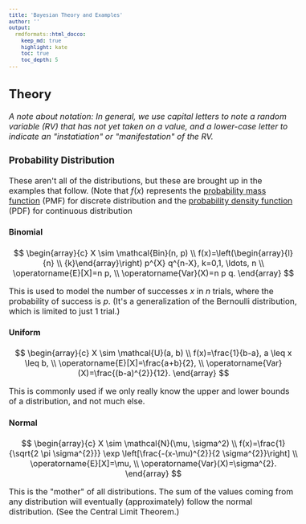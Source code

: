 ```yaml
---
title: 'Bayesian Theory and Examples'
author: ''
output:
  rmdformats::html_docco:
    keep_md: true
    highlight: kate
    toc: true
    toc_depth: 5
---
```






<style type="text/css">
body, td {
  font-size: 16px;
}
code.r {
  font-size: 12px;
}
pre {
  font-size: 12px;
}
ref {
  font-style: italic;
}
hide {
  display: none;
}
img.image-thumb {
    max-width: 100%;
}
</style>

## Theory

<i>
A note about notation: In general, we use capital letters to note a random variable (RV)
that has not yet taken on a value, and a lower-case letter to indicate an
"instatiation" or "manifestation" of the RV.
</i>


### Probability Distribution

These aren't all of the distributions, but these are brought up
in the examples that follow. (Note that $f(x)$ represents the [probability mass function](https://en.wikipedia.org/wiki/Probability_mass_function) (PMF)
for discrete distribution and the [probability density function](https://en.wikipedia.org/wiki/Probability_density_function) (PDF) for continuous
distribution

#### Binomial

$$
\begin{array}{c}
X \sim \mathcal{Bin}(n, p) \\
f(x)=\left(\begin{array}{l}{n} \\ 
{k}\end{array}\right) p^{X} q^{n-X}, k=0,1, \ldots, n \\
\operatorname{E}[X]=n p, \\
\operatorname{Var}(X)=n p q.
\end{array}
$$

This is used to model the number of successes $x$ in $n$ trials, 
where the probability of success is $p$. (It's a generalization of the Bernoulli distribution, which is limited to just 1 trial.)

#### Uniform

$$
\begin{array}{c}
X \sim \mathcal{U}(a, b) \\
f(x)=\frac{1}{b-a}, a \leq x \leq b, \\
\operatorname{E}[X]=\frac{a+b}{2}, \\
\operatorname{Var}(X)=\frac{(b-a)^{2}}{12}.
\end{array}
$$

This is commonly used if we only really know the upper and lower bounds of a distribution, and not much else.

#### Normal

$$
\begin{array}{c}
X \sim \mathcal{N}(\mu, \sigma^2) \\
f(x)=\frac{1}{\sqrt{2 \pi \sigma^{2}}} \exp \left[\frac{-(x-\mu)^{2}}{2 \sigma^{2}}\right] \\
\operatorname{E}[X]=\mu, \\
\operatorname{Var}(X)=\sigma^{2}.
\end{array}
$$

This is the "mother" of all distributions.
The sum of the values coming from any distribution will eventually 
(approximately) follow the normal distribution.
(See the Central Limit Theorem.)

<hide>
#### Gamma

$$
\begin{array}{c}
X \sim \mathcal{Ga}(\alpha, \beta) \\
f(x)=\frac{\beta^{\alpha} x^{\alpha-1} e^{-\beta x}}{\Gamma(\alpha)}, x \geq 0 \\
\operatorname{E}[X]=\frac{\alpha}{\beta}, \\
\operatorname{Var}(X)=\frac{\alpha}{\beta^{2}}.
\end{array}
$$

Note that $\Gamma(\alpha) = \int_{0}^{\infty} t^{\alpha-1} e^{-t} dt.$

The Gamma distribution is a generalization of two other well-known distributions---the exponential and chi-squared distributions (which themeselves
draw upon attributes of other distributions). It shows up in a couple of conjugate pairs (to be discussed).
</i>

#### Beta

$$
\begin{array}{c}
X \sim \mathcal{Be}(\alpha, \beta) \\
f(x)=\frac{1}{\operatorname{B}(\alpha,\beta)} x^{\alpha - 1} (1-x)^{\beta-1}, 0 \leq x \leq 1, \alpha, \beta > 0. \\
\operatorname{E}[X]= \frac{\alpha}{\alpha + \beta}, \\
\operatorname{Var}(X)=\frac{\alpha\beta}{(\alpha+\beta)^2(\alpha+\beta+1)}
\end{array}
$$

Note that $\operatorname{B}(\alpha,\beta) = \frac{\Gamma(\alpha) \Gamma(\beta)}{\Gamma(\alpha + \beta)}$ and that $\Gamma(\alpha) = \int_{0}^{\infty} t^{\alpha-1} e^{-t} dt.$

The Beta distribution is a generalization of the Gamma distribution, which
is itself a generalization of two other well-known distributions---the exponential and chi-squared distributions (which themeselves
draw upon attributes of other distributions).
The Beta probably the best distribution for modeling other distributions.

### Bayes' Theorem

<ref>
"Bayesian probability is an interpretation of the concept of probability, in which ... probability is interpreted ... as quantification of a personal belief." [^1]
</ref>

$$
\begin{array}{ccc}
\text{ Posterior Probability } & = & \frac{(\text{ Likelihood })(\text{ Prior Probability })}{\text{ Marginal Likelihood } } \\
P(H|E) & = & \frac{P(E|H) P(H)}{P(E)}
\end{array}
$$

<i>
Note the notation: We use $H$ to indicate "hypothesis" and $E$ to indicate evidence. Sometimes evidence is also referred to as "data" ($D$) in the literature.
</i>

Also, note that the Bayes' formula is really just a different way of stating the
conditional probability of events. (i.e. The probability of $A$ given $B$ is $P(A|B) = \frac{P(B|A) P(B)}{P(A)}$.)

Regarding the components of Bayes' formula: 

+ The prior $P(H)$ is the probability of $H$ before observing the data. Referring back to the definition of Bayes probability, it is the "personal" component. It is "elicited" by the person observing the data/performing the experiment, and its reliability is dependent on the knowledge of this person.

+ The likelihood $P(E|H)$ is the evidence about $H$ provided by the data.

+ The marginal $P(E)$ (i.e. the "normalizing constant") is the probability of the observing the data, accounting for all possibile hypotheses. It is usually what causes difficulty in calculations. We can avoid
difficulty in calculations if our problem can be modeled with conjugate pairs
(to be discussed). Also, note that the marginal may also be referred to as the
 predictive prior. A more in-depth discussion of this discussion would clarify
 why this is.

+ The posterior $P(H|E)$ is the probability that $H$ is true after the data is considered.

### Bayesian vs. Frequentist/Classical [^2]

<ref>
"Disagreements are in the nature of (1) model parameters and (2) use of conditioning:
</ref>

+ <ref>Frequentists: (1) Parameters are <b>fixed numbers</b>. (2) Inference involves <b>optimization.</b></ref>

+ <ref>Bayesians: Parameters are <b>random variables</b>. (2) Inference involves <b>integration</b>."</ref>

(See the Beta-Binomial example below.)

### Conjugacy

<ref>
"Conjugacy occurs when the posterior distribution is in the same family of probability density functions as the prior belief, but with new parameter values, which have been updated to reflect what we have learned from the data." [^3]
</ref>

#### Beta-Binomial

<ref>
"Suppose we perform an experiment and estimate that the data comes from a binomial distribution $\mathcal{Bin}(n, p)$ with <b>known</b> $n$ (number of trials) and <b>unknown</b> $p$ (probability). (This is the likelihood.)
Let's say that we have a prior belief that $p$ can be modeled with the Beta distribution $\mathcal{Be}(\alpha, \beta)$ (with $\alpha, \beta$ that we choose, presumably with our "expertise"). (This is the prior.)
In the experiment we observed $x$ successes in $n$ trials. Then Bayes' rule implies that our new belief about the probability density of $p$---the posterior distribution, of $p | x$---is also the Beta distribution, with "updated" parameters." [^3]
</ref>

$$
\begin{array}{c}
p | x \sim \mathcal{Be}(\alpha + x, \beta + n - x).
\end{array}
$$

We can formalize this problem set-up as follows.

$$
\begin{array}{rclcl}
\text{ Likelihood } & : & x | p & \sim & \mathcal{Bin}(n, p) \\
\text{ Prior } & : & p & \sim & \mathcal{Be}(\alpha, \beta) \\
\text{ Posterior } & : & p | x & \sim & \mathcal{Be}(\alpha + x, \beta + n - x)
\end{array}
$$

<i>
Note that it is common to "simplify" notation, e.g. $P(p|x)$ is express simply as $p|x$.
</i>

The posterior mean reflects an "update" to the prior mean 
given $x$ and $n$.

$$
\begin{array}{rcl}
\operatorname{E}[X] & \rightarrow & \operatorname{E}[p|X] \\
\frac{\alpha}{\alpha + \beta} & \rightarrow & \frac{\alpha + x}{\alpha + \beta + n}.
\end{array}
$$

##### Example

We want to estimate the probability $p$ that a coin falls heads up. After $n = 10$ flips, we observe $X = 0$ heads.
we can model the likelihood as a $\mathcal{Bin}(n = 10, p)$ (where $p$ is unknown).
A "flat" prior for this kind of experiment is a $\mathcal{U}(0, 1)$ distribution, which happens to be equivalent to $\mathcal{Be}(1, 1)$.
What does the Beta-Binomial conjugate pair lead us to conclude about $p$?

Using $\alpha=1, \beta=1$ for our prior distribution, the posterior probability is  $\mathcal{Be}(1 + (0), 1 + (10) - (0)) = \mathcal{Be}(1, 11)$. Then the posterior mean (i.e. average or expectation) is $\hat{p} = \frac{(1)}{(1)+(11)} = \frac{1}{12}$ (because the expectation of the $\mathcal{Be}$ distribution is $\operatorname{E}[X] = \frac{\alpha}{\alpha+\beta}$.) Note that 

If we had taken the Frequentist approach (which does not incorporate priors), then
we would have concluded that $\hat{p} = \frac{X}{n} = \frac{0}{10} = 0$.

Note that the Bayes estimation of the posterior mean would be much closer to $p = 0.5$ if we had used a stronger prior (which is more realistic for something like
coin flips, where it is physically very difficult to create a "rigged" coin). For example, if we had used the prior $\mathcal{Be}(1000, 1000)$, then our posterior estimate of the mean
would have been $\hat{p} = \frac{(10000)}{(10000) + (11)} \approx 0.5$.

#### Normal-Normal

For the Normal-Normal conjugate pair, we assume that the data comes 
from a normal distribution with <b>known</b> variance $\sigma^2$ and <b>unknown</b> mean $\mu$, which we want to estimate. Also, we must "elicit"
value for mean $\mu_0$ and variance $\sigma_0^2$ for the prior distribution (which is
itself normal). (This is like how we choose $\alpha$ and $\beta$ for the prior for the Beta-Binomial conjugate pair.)

$$
\begin{array}{rclcl}
\text{ Likelihood } & : & x | \mu & \sim & \mathcal{N}(\mu, \sigma^2) \\
\text{ Prior } & : & \mu & \sim & \mathcal{N}(\mu_0, \sigma_0^2) \\
\text{ Posterior } & : & \mu | x & \sim & \mathcal{N}(\frac{\mu_0 \sigma^2 + n x \sigma_0^2}{\sigma^2 + n \sigma_0^2}, \frac{\sigma^2 \sigma_0^2}{\sigma^2 + n \sigma_0^2})
\end{array}
$$

If you look closely, you'll see that the posterior mean $\mu$ is actually
a weighted average of the prior mean $\mu_0$ and the observed mean $\frac{x}{n}$.

##### Example

Joe models his IQ as $X \sim \mathcal{N}(\mu, 80)$.
The distribution of IQs of students at Joe's university is
$\mathcal{N}(110, 120)$.
Joe takes a single IQ test and scores $98$.


$$
\begin{array}{rclcl}
\text{ Likelihood } & : & x | \mu & \sim & \mathcal{N}(\mu, 80) \\
\text{ Prior } & : & \mu & \sim & \mathcal{N}(110, 120) \\
\text{ Posterior } & : & \mu | x & \sim & \mathcal{N}(\frac{(110) (80) + (1) (98) (120)}{(80) + (1) (120)}, \frac{(80) (120)}{(80 + (1) (120)}) \approx \mathcal{N}(102.8, 48)
\end{array}
$$

### General Bayes Computation

So we have seen how posterior distributions for parameters can be generated via conjugacy.
Unfortunately, very few settings can be modeled "well" with 
conjugate pairs--which are nice because they have analytical, closed form solutions. 
Probably the first "computational" approach to try is a grid approximation. 
(In fact, this approach is useful for verifying closed-form problems.)
However, this approach tends to be too simplistic and is usually not very "useful". 
The most popular computation approach--and one that is used a lot in practice--is MCMC.
This is where "specialized" Bayesian software (e.g. OpenBUGS, JAGS, Stan) come into
play. However, these are not "native" to `R`. (There are `R` packages that
"wrap" the functionality of these software, but I wouldn't consider this "native".)

If you want to be as sophisticated
as possible without stepping outside of the realm or `R`, then the technique
to go with is is Laplace approximation, which is also known as quadratic approximation.
By providing a means to approximate parameters for a "typical" linear regression,
Laplace approximation can be used as the "engine" for "Bayesian linear regression".


#### Laplace Approximation [^4]

<ref>
"I’ll demonstrate the use of quadratic approximation with a model for an individual team’s score differential. The first step is to gather the score differential for each team in each season...
for NFL seasons from 2009 to 2017.
</ref>



```r
# Load the tidyverse
# install.packages("tidyverse")
library(tidyverse)

# Use the nflWAR package to get summaries of team performances for each season,
# first install devtools if you don't have then install nflWAR:
# install.packages("devtools")
# devtools::install_github("ryurko/nflWAR")
library(nflWAR)

# Use the get_season_summary() function to create a dataset that has a row
# for team-season with a column for their score differential from 2009 to 2017:
team_summary_df <- get_season_summary(2009:2017)
```

<ref>
Before going into the regression example with a predictor, it’s worthwhile to first demonstrate quadratic approximation by just modeling the score differential with a Gaussian.
</ref>


```r
# Create a histogram displaying the score differential distribution using
# the the density instead so it's consistent for later: (also why I'm assigning
# it to a variable name, so we can add our approximated posterior layer later)
score_diff_hist <- team_summary_df %>%
  ggplot(aes(x = Total_Score_Diff)) +
  geom_histogram(aes(y = ..density..), bins = 20) + theme_bw() + 
  scale_x_continuous(limits = c(-300, 300)) +
  # Always label:
  labs(x = "Score differential", y = "Density",
       title = "Distribution of individual team score differential in each season from 2009-17 ",
       caption = "Data accessed with nflscrapR") +
  # Just some cosmetic settings: (really should do a custom theme at the 
  # beginning instead of repeating this)
  theme(axis.text = element_text(size = 10),
        axis.title = element_text(size = 12),
        plot.title = element_text(size = 14))

# Display the plot
score_diff_hist
```

<img src="examples_files/figure-html/unnamed-chunk-2-1.png" style="display: block; margin: auto;" />

<ref>
"From this histogram we have support for using a Gaussian, since it’s roughly symmetric and unimodal.<br/><br/>
We assume then that the general model for an observed score differential $S_i$, where $i = 1, \dots, 288$
is the index for an observed team-season score differential, follows a Gaussian distribution:
</ref>

$$
\begin{array}{c}
S_i \sim \mathcal{N}(\mu, \sigma^2)
\end{array}
$$

<ref>
"Because we’re approaching this problem from a Bayesian perspective, we really want to consider an infinite number of possible Guassians based on all of the possible combinations for our parameters $\mu$ and $\sigma$. Of course we’re not going to actually look at every possible value for these parameters, Laplace approximation will accomplish what we need. But, ... we’re interested in the entire posterior distribution - which in this case is a posterior distribution of distributions. So for a full model of score differential, we need priors for both  $\mu$ and $\sigma$.
</ref>

$$
\begin{array}{c}
S_i \sim \mathcal{N}(\mu, \sigma^2) \\
\mu \sim \mathcal{N}(0, 100^2) \\
\sigma \sim \mathcal{U}(0,200)
\end{array}
$$
<ref>
"This is a really naive model, just to demonstrate Laplace approximation. Next we’ll implement the [some] code ... which uses the `optim()` function in R to find the mode of the posterior and also returns the Hessian matrix for the curvature (following the observed information definition above). For ease, we’ll ... [use] the `{mvtnorm}` package for sampling from the approximated posterior. (This sampling isn’t really necessary but it’s good practice to start sampling from the posterior). We’re working with two parameters here, so the resulting posterior approximation is a multivariate Gaussian, hence why we use the `rmvnorm()` function since we’re not only working with each parameter’s mean and variance, but their covariance as well. (In this example the covariance is essentially 0, but that won’t typically be the case).
</ref>


```r
# Function to perform simple Laplace approximation
# @param log_posterior_n Function that returns the log posterior given a vector
# of parameter values and observed data.
# @param init_points Vector of starting values for parameters.
# @param n_samples Number of samples to draw from resulting approximated 
# posterior distribution for then visualizing.
# @param ... Any additional arguments passed to the log_posterior_fun during 
# the optimization.
# @return Samples from approximated posterior distribution.
laplace_approx <- function(log_posterior_fn, init_points, n_samples, ...) {
  
  # Use the optim function with the input starting points and function to
  # evaluate the log posterior to find the mode and curvature with hessian = TRUE
  # (note that using fnscale = -1 means to maximize). We use the ... here to 
  # allow for flexible name of the data in log_posterior_fn:
  fit <- optim(init_points, log_posterior_fn, 
               # Use the same quasi-Newton optimization method as McElreath's
               # map function in his rethinking package:
               method = "BFGS",
               # using fnscale = -1 means to maximize
               control = list(fnscale = -1), 
               # need the hessian for the curvature
               hessian = TRUE, 
               # additional arguments for the function we're optimizing
               ...)
  
  # Store the mean values for the parameters and curvature to then generate
  # samples from the approximated normal posterior given the number of samples
  # for both of the parameters, returning as a data frame:
  param_mean <- fit$par
  # inverse of the negative hessian for the covariance - same as the use 
  # of the observed information in the intro
  param_cov_mat <- solve(-fit$hessian)
  # sample from the resulting joint posterior to get posterior distributions
  # for each parameter:
  mvtnorm::rmvnorm(n_samples, param_mean, param_cov_mat) %>%
    data.frame()
}

# Function to calculate log posterior for simple score differential model
# @param params Vector of parameter values that are named "mu" and "sigma".
# @param score_diff_values Vector of observed score differential values
score_diff_model <- function(params, score_diff_values) {
  
  # Log likelihood:
  sum(dnorm(score_diff_values, params["mu"], params["sigma"], log = TRUE)) +
    # plus the log priors results in log posterior:
    dnorm(params["mu"], 0, 100, log = TRUE) + 
    dunif(params["sigma"], 0, 200, log = TRUE)

}
```

<ref>
"With these functions we’ll now approximate the posterior, considering very naive starting values for our optimization with $\mu = 200$ and $\sigma = 10$. (This is just to demonstrate, I have no reason for choosing these values).
</ref>


```r
init_samples <- laplace_approx(log_posterior_fn = score_diff_model,
                               init_points = c(mu = 200, sigma = 10),
                               n_samples = 10000,
                               # Specify the data for the optimization!
                               score_diff_values = team_summary_df$Total_Score_Diff)
```


<ref>
"We can easily view the joint distribution of our posterior samples with their respective marginals on the side.
</ref>


```r
# install.packages("cowplot")
library(cowplot)

# First the joint distribution plot with points for the values:
joint_plot <- ggplot(init_samples, aes(x = mu, y = sigma)) + 
  geom_point(alpha = .3, color = "darkblue")  +
  labs(title = "Posterior distribution for model parameters with marginals") +
  theme_bw() +
  theme(axis.text = element_text(size = 10),
        axis.title = element_text(size = 12),
        plot.title = element_text(size = 16))

# Marginal density for mu along x-axis using the cowplot function axis_canvas:
mu_dens <- axis_canvas(joint_plot, axis = "x") +
  geom_density(data = init_samples, aes(x = mu), fill = "darkblue",
               alpha = 0.5, size = .2)

# Same thing for sigma but along y and with coord_flip = TRUE to make it vertical:
sigma_dens <- axis_canvas(joint_plot, axis = "y", coord_flip = TRUE) +
  geom_density(data = init_samples, aes(x = sigma), fill = "darkblue",
               alpha = 0.5, size = .2) +
  coord_flip()

# Now generate by adding these objects to the main plot:
# Need grid:
# install.packages("grid")
joint_plot_1 <- insert_xaxis_grob(joint_plot, mu_dens, 
                                  grid::unit(.2, "null"), position = "top")
joint_plot_2 <- insert_yaxis_grob(joint_plot_1, sigma_dens, 
                                  grid::unit(.2, "null"), position = "right")
ggdraw(joint_plot_2)
```

<img src="examples_files/figure-html/unnamed-chunk-5-1.png" style="display: block; margin: auto;" />


<ref>
"From this we can clearly see the Gaussian approximations for both of our parameters with the distribution of 
$\mu$ centered around 0 and the distribution for $\sigma$ centered around 100. Remember this represents the distributions for the parameters of our score differential model. So sampling from this posterior means we are generating different Gaussian distributions for the score differential. ... [T]he code below uses these 10000 values from `init_samples()` for each parameter, and then samples 10000 values from distributions using these combinations of values to give us our approximate score differential distribution.
</ref>
 

```r
# R is vectorized so can just give it the vector of values for the Gaussian
# distribution parameters to create the simulated score-diff distribution:
sim_score_diff_data <- data.frame(Total_Score_Diff = 
                                    rnorm(10000, mean = init_samples$mu,
                                          sd = init_samples$sigma))

# Create the histogram from before but now add this posterior density on top:
score_diff_hist + geom_density(data = sim_score_diff_data,
                               aes(x = Total_Score_Diff), 
                               fill = NA, color = "darkblue")
```

<img src="examples_files/figure-html/unnamed-chunk-6-1.png" style="display: block; margin: auto;" />

<ref>
"Not bad, but then again this was a pretty easy example. You could also use the grid approximation from the last post to accomplish the same task but it starts to be annoying to work with even with just two parameters, quickly becoming unbearable with more and more parameters.
</ref>


#### Bayesian Linear Regression with Laplace Approximation [^4]

<ref>
"Ok, so we’ve seen how easy it is to use Laplace approximation for modeling score differential… but that didn’t tell us anything interesting. What we’re really interested in, is the relationship between some predictor variable(s) and a team’s score differential. For instance, how is a team’s passing performance related to their score differential? What about their pass defense? Is this more or less related to score differential than rushing?
</ref>

<ref>
"... [W]e’re now going use both efficiency differentials as predictors. Remember, all we need to fully describe a Gaussian distribution is the mean and variance. So in order to incorporate these into the our model we’ll define the mean, $\mu$ as a function of both predictors explicitly. For simplicity we’ll return to using $i$ to denote a single combination of team $t$ and season $y$ for the 286 team-season combinations that we have, and we’ll also let $P_i$ and $R_i$ be representations of passing and running efficiency:
</ref>

$$
\begin{array}{c}
S_i \sim \text{N}(\mu_i, \sigma^2) \\
\mu_i = \alpha + \beta_{P}P_i + \beta_R R_i \\
\alpha \sim \text{N}(0, 100^2) \\
\beta_P \sim \text{N}(0, 100^2) \\
\beta_R \sim \text{N}(0, 100^2) \\
\sigma \sim \text{Uniform}(0,200)
\end{array}
$$


<ref>
"Now the mean of the score differential distribution _depends on the predictors_
as denoted with the subscript $i$. By denoting the relationship between $\mu_i$ 
and each of the predictors with an $=$ sign, we're saying that $\mu_i$ is no 
longer a parameter, its just a function of our actual parameters of interest.
The parameters we really care about here are $\alpha$, $\beta_P$, and $\beta_R$.
Of course all of this should look familiar if you've seen [linear regression](https://en.wikipedia.org/wiki/Linear_regression)
before. The $\alpha$ is our model's intercept, representing the _expected_ score
differential for when both the passing and rushing efficiency differentials 
are 0. And each of the $\beta$s represent the change in _expected_ score 
differential when the pass/rush efficiency differential increases by 1 unit, after
accounting for the other type of efficiency differential (rush/pass). So each of
these are given priors (along with $\sigma$ again), and we don't need to specify 
a prior for $\mu_i$ since it is explained completely by these parameters. These
priors for now are pretty weak, but both $\beta$ priors centered at 0 are just
saying, "I don't know if there's a relationship between these effiency 
differentials and score differential, good or bad are equally likely.
</ref>

<ref>
"To actually approximate this model..."
</ref>

--------------------------------------------------------------------------------

[^1]: https://en.wikipedia.org/wiki/Bayesian_probability.

[^2]: Tony's Bayes Statistics class.

[^3]: https://statswithr.github.io/book/bayesian-inference.html#conjugacy

[^4]: http://www.stat.cmu.edu/~ryurko/post/bayesian-baby-steps-normal-next-steps

